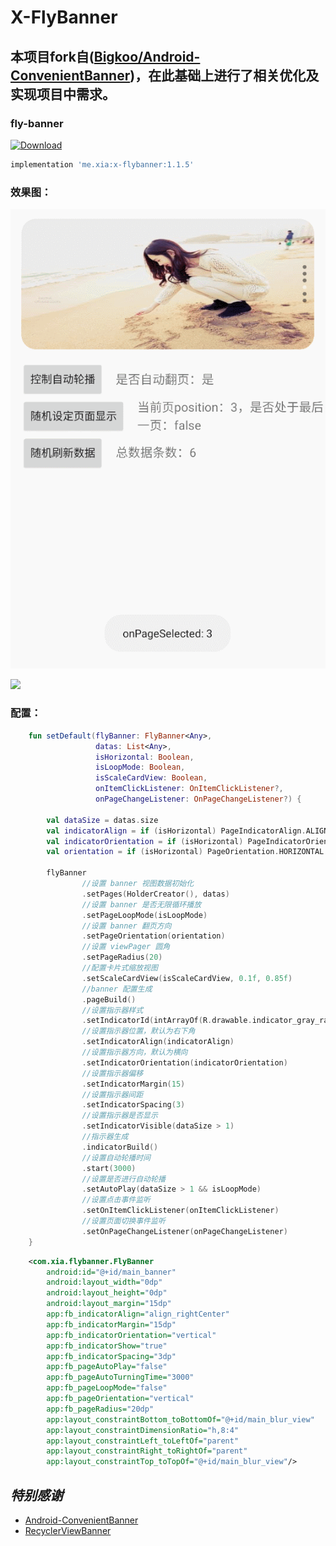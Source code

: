 # X-FlyBanner
## 本项目fork自([Bigkoo/Android-ConvenientBanner](https://github.com/Bigkoo/Android-ConvenientBanner))，在此基础上进行了相关优化及实现项目中需求。

### fly-banner
[ ![Download](https://api.bintray.com/packages/weixia/maven/x-flybanner/images/download.svg) ](https://bintray.com/weixia/maven/x-flybanner/_latestVersion)
```groovy
implementation 'me.xia:x-flybanner:1.1.5'
```

### 效果图：
![](screenshot/GIF_1.gif)

![](screenshot/GIF_2.gif)

### 配置：
```kotlin
    fun setDefault(flyBanner: FlyBanner<Any>,
                   datas: List<Any>,
                   isHorizontal: Boolean,
                   isLoopMode: Boolean,
                   isScaleCardView: Boolean,
                   onItemClickListener: OnItemClickListener?,
                   onPageChangeListener: OnPageChangeListener?) {

        val dataSize = datas.size
        val indicatorAlign = if (isHorizontal) PageIndicatorAlign.ALIGN_RIGHT_BOTTOM else PageIndicatorAlign.ALIGN_RIGHT_CENTER
        val indicatorOrientation = if (isHorizontal) PageIndicatorOrientation.HORIZONTAL else PageIndicatorOrientation.VERTICAL
        val orientation = if (isHorizontal) PageOrientation.HORIZONTAL else PageOrientation.VERTICAL

        flyBanner
                //设置 banner 视图数据初始化
                .setPages(HolderCreator(), datas)
                //设置 banner 是否无限循环播放
                .setPageLoopMode(isLoopMode)
                //设置 banner 翻页方向
                .setPageOrientation(orientation)
                //设置 viewPager 圆角
                .setPageRadius(20)
                //配置卡片式缩放视图
                .setScaleCardView(isScaleCardView, 0.1f, 0.85f)
                //banner 配置生成
                .pageBuild()
                //设置指示器样式
                .setIndicatorId(intArrayOf(R.drawable.indicator_gray_radius, R.drawable.indicator_white_radius))
                //设置指示器位置，默认为右下角
                .setIndicatorAlign(indicatorAlign)
                //设置指示器方向，默认为横向
                .setIndicatorOrientation(indicatorOrientation)
                //设置指示器偏移
                .setIndicatorMargin(15)
                //设置指示器间距
                .setIndicatorSpacing(3)
                //设置指示器是否显示
                .setIndicatorVisible(dataSize > 1)
                //指示器生成
                .indicatorBuild()
                //设置自动轮播时间
                .start(3000)
                //设置是否进行自动轮播
                .setAutoPlay(dataSize > 1 && isLoopMode)
                //设置点击事件监听
                .setOnItemClickListener(onItemClickListener)
                //设置页面切换事件监听
                .setOnPageChangeListener(onPageChangeListener)
    }
```

```xml
    <com.xia.flybanner.FlyBanner
        android:id="@+id/main_banner"
        android:layout_width="0dp"
        android:layout_height="0dp"
        android:layout_margin="15dp"
        app:fb_indicatorAlign="align_rightCenter"
        app:fb_indicatorMargin="15dp"
        app:fb_indicatorOrientation="vertical"
        app:fb_indicatorShow="true"
        app:fb_indicatorSpacing="3dp"
        app:fb_pageAutoPlay="false"
        app:fb_pageAutoTurningTime="3000"
        app:fb_pageLoopMode="false"
        app:fb_pageOrientation="vertical"
        app:fb_pageRadius="20dp"
        app:layout_constraintBottom_toBottomOf="@+id/main_blur_view"
        app:layout_constraintDimensionRatio="h,8:4"
        app:layout_constraintLeft_toLeftOf="parent"
        app:layout_constraintRight_toRightOf="parent"
        app:layout_constraintTop_toTopOf="@+id/main_blur_view"/>
```


## *特别感谢*
* [Android-ConvenientBanner](https://github.com/Bigkoo/Android-ConvenientBanner)
* [RecyclerViewBanner](https://github.com/Mr-XiaoLiang/RecyclerViewBanner)
